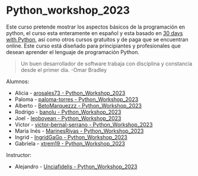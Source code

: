 # Python_workshop_2023

Este curso pretende mostrar los aspectos básicos de la programación en python, el curso esta enteramente en español y esta basado en [30 days with Python](https://github.com/Asabeneh/30-Days-Of-Python), así como otros cursos gratuitos y de paga que se encuentran online. Este curso está diseñado para principiantes y profesionales que desean aprender el lenguaje de programación Python. 

>Un buen desarrollador de software trabaja con disciplina y constancia desde el primer día. -Omar Bradley

Alumnos:

* Alicia - [arosales73 - Python_Workshop_2023](https://github.com/arosales73/)
* Paloma - [paloma-torres - Python_Workshop_2023](https://github.com/paloma-torres/)
* Alberto - [BetoMarquezzz - Python_Workshop_2023](https://github.com/BetoMarquezzz/)
* Rodrigo - [banolu - Python_Workshop_2023](https://github.com/banolu/)
* Joel - [leoboyean - Python_Workshop_2023](https://github.com/leoboyean/)
* Victor - [victor-bernal-serrano - Python_Workshop_2023](https://github.com/victor-bernal-serrano/)
* Maria Inés - [MarinesRivas - Python_Workshop_2023](https://github.com/MarinesRivas/)
* Ingrid - [IngridGaGo - Python_Workshop_2023](https://github.com/IngridGaGo/)
* Gabriela - [xtrem19 - Python_Workshop_2023](https://github.com/xtrem19/)

Instructor:

* Alejandro - [Unciafidelis - Python_Workshop_2023](https://github.com/unciafidelis/)